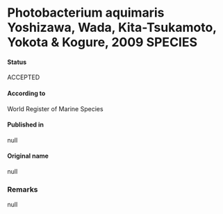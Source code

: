 Photobacterium aquimaris Yoshizawa, Wada, Kita-Tsukamoto, Yokota & Kogure, 2009 SPECIES
=======

#### Status
ACCEPTED

#### According to
World Register of Marine Species

#### Published in
null

#### Original name
null

### Remarks
null